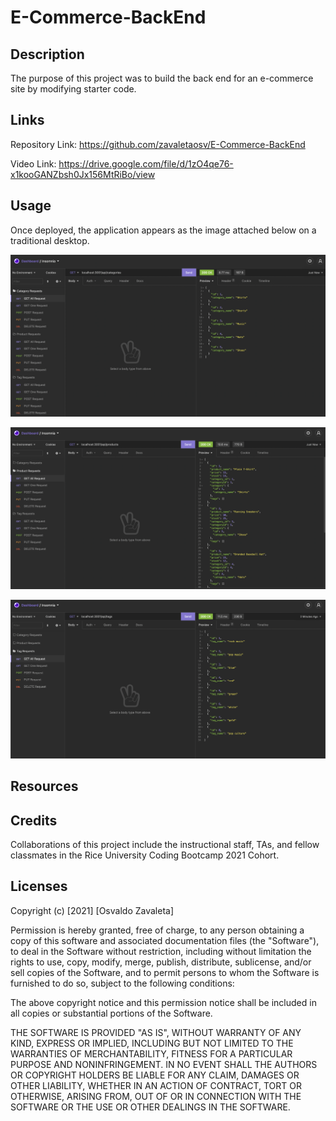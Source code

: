# E-Commerce-BackEnd

## Description

The purpose of this project was to build the back end for an e-commerce site by modifying starter code.

## Links

Repository Link: https://github.com/zavaletaosv/E-Commerce-BackEnd

Video Link: https://drive.google.com/file/d/1zO4qe76-x1kooGANZbsh0Jx156MtRiBo/view
## Usage

Once deployed, the application appears as the image attached below on a traditional desktop.

<img
src= "./images/ss1.png"
alt="A screenshot of the routes is shown" />

<img
src= "./images/ss2.png"
alt="A screenshot of the routes is shown" />

<img
src= "./images/ss3.png"
alt="A screenshot of the routes is shown" />


## Resources


## Credits

Collaborations of this project include the instructional staff, TAs, and fellow classmates in the Rice University Coding Bootcamp 2021 Cohort.

## Licenses

Copyright (c) [2021] [Osvaldo Zavaleta]

Permission is hereby granted, free of charge, to any person obtaining a copy of this software and associated documentation files (the "Software"), to deal in the Software without restriction, including without limitation the rights to use, copy, modify, merge, publish, distribute, sublicense, and/or sell copies of the Software, and to permit persons to whom the Software is furnished to do so, subject to the following conditions:

The above copyright notice and this permission notice shall be included in all copies or substantial portions of the Software.

THE SOFTWARE IS PROVIDED "AS IS", WITHOUT WARRANTY OF ANY KIND, EXPRESS OR IMPLIED, INCLUDING BUT NOT LIMITED TO THE WARRANTIES OF MERCHANTABILITY, FITNESS FOR A PARTICULAR PURPOSE AND NONINFRINGEMENT. IN NO EVENT SHALL THE AUTHORS OR COPYRIGHT HOLDERS BE LIABLE FOR ANY CLAIM, DAMAGES OR OTHER LIABILITY, WHETHER IN AN ACTION OF CONTRACT, TORT OR OTHERWISE, ARISING FROM, OUT OF OR IN CONNECTION WITH THE SOFTWARE OR THE USE OR OTHER DEALINGS IN THE SOFTWARE.

